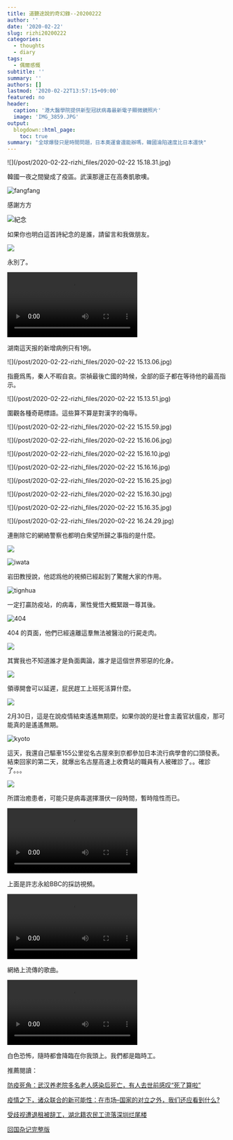 ```yaml
---
title: 道聽途說的奇幻錄--20200222
author: ''
date: '2020-02-22'
slug: rizhi20200222
categories:
  - thoughts
  - diary
tags:
  - 偶爾感慨
subtitle: ''
summary: ''
authors: []
lastmod: '2020-02-22T13:57:15+09:00'
featured: no
header:
  caption: '港大醫學院提供新型冠狀病毒最新電子顯微鏡照片'
  image: 'IMG_3859.JPG'
output:
  blogdown::html_page:
    toc: true
summary: "全球爆發只是時間問題，日本奧運會還能辦嗎，韓國淪陷速度比日本還快"
---
```


![](/post/2020-02-22-rizhi_files/2020-02-22 15.18.31.jpg)

韓國一夜之間變成了疫區。武漢那邊正在高奏凱歌噢。




![fangfang](/post/2020-02-22-rizhi_files/EQ7Z043XYAAXvdZ.jpeg)

感謝方方

![紀念](/post/2020-02-22-rizhi_files/EQ7Z048XUAcTeXS.jpeg)

如果你也明白這首詩紀念的是誰，請留言和我做朋友。

![](/post/2020-02-22-rizhi_files/EQ7Z04vXkAEySYj.jpeg)

永別了。


<video width=auto height=auto controls allowfullscreen>
  <source src="/post/2020-02-22-rizhi_files/2020-02-22 15.41.21.mp4" type="video/mp4">
  <source src="movie.ogg" type="video/ogg">
  Your browser does not support the video tag.
</video>

湖南這天报的新增病例只有1例。

![](/post/2020-02-22-rizhi_files/2020-02-22 15.13.06.jpg)

指鹿爲馬，秦人不暇自哀。崇禎最後亡國的時候，全部的臣子都在等待他的最高指示。

![](/post/2020-02-22-rizhi_files/2020-02-22 15.13.51.jpg)


圍觀各種奇葩標語。這些算不算是對漢字的侮辱。

![](/post/2020-02-22-rizhi_files/2020-02-22 15.15.59.jpg)

![](/post/2020-02-22-rizhi_files/2020-02-22 15.16.06.jpg)

![](/post/2020-02-22-rizhi_files/2020-02-22 15.16.10.jpg)


![](/post/2020-02-22-rizhi_files/2020-02-22 15.16.16.jpg)

![](/post/2020-02-22-rizhi_files/2020-02-22 15.16.25.jpg)

![](/post/2020-02-22-rizhi_files/2020-02-22 15.16.30.jpg)

![](/post/2020-02-22-rizhi_files/2020-02-22 15.16.35.jpg)


![](/post/2020-02-22-rizhi_files/2020-02-22 16.24.29.jpg)

連刪除它的網絡警察也都明白衆望所歸之事指的是什麼。


![](/post/2020-02-22-rizhi_files/IMG_3776.JPG)

![iwata](/post/2020-02-22-rizhi_files/IMG_3833.jpg)

岩田教授說，他認爲他的視頻已經起到了驚醒大家的作用。

![tignhua](/post/2020-02-22-rizhi_files/IMG_3840.jpg)

一定打贏防疫站，的病毒，黨性覺悟大概緊跟一尊其後。

![404](/post/2020-02-22-rizhi_files/IMG_3846.JPG)

404 的頁面，他們已經遠離這羣無法被醫治的行屍走肉。

![](/post/2020-02-22-rizhi_files/IMG_3855.JPG)

其實我也不知道誰才是負面輿論，誰才是這個世界邪惡的化身。

![](/post/2020-02-22-rizhi_files/IMG_3853.JPG)

領導開會可以延遲，屁民趕工上班死活算什麼。

![](/post/2020-02-22-rizhi_files/IMG_3848.JPG)

2月30日，這是在說疫情結束遙遙無期麼。如果你說的是社會主義官狀瘟疫，那可能真的是遙遙無期。


![kyoto](/post/2020-02-22-rizhi_files/IMG_3842.jpg)

這天，我還自己驅車155公里從名古屋來到京都參加日本流行病學會的口頭發表。結束回家的第二天，就爆出名古屋高速上收費站的職員有人被確診了。。確診了。。。


![](/post/2020-02-22-rizhi_files/IMG_3838.JPG)

所謂治癒患者，可能只是病毒選擇潛伏一段時間，暫時陰性而已。

<video width=auto height=auto controls allowfullscreen>
  <source src="/post/2020-02-22-rizhi_files/-8385872939912590967.mp4" type="video/mp4">
  <source src="movie.ogg" type="video/ogg">
  Your browser does not support the video tag.
</video>

上面是許志永給BBC的採訪視頻。

<video width=auto height=auto controls allowfullscreen>
  <source src="/post/2020-02-22-rizhi_files/3613201553210937966.mp4" type="video/mp4">
  <source src="movie.ogg" type="video/ogg">
  Your browser does not support the video tag.
</video>

網絡上流傳的歌曲。


<video width=auto height=auto controls allowfullscreen>
  <source src="/post/2020-02-22-rizhi_files/3305706195076776798.mp4" type="video/mp4">
  <source src="movie.ogg" type="video/ogg">
  Your browser does not support the video tag.
</video>

白色恐怖，隨時都會降臨在你我頭上。我們都是臨時工。

推薦閱讀：

[防疫死角：武汉养老院多名老人感染后死亡，有人去世前感叹“死了算啦”](https://github.com/Terminus2049/Terminus2049.github.io/blob/master/_posts/2020-02-21-nursing-home.md)

[疫情之下，诸众联合的新可能性：在市场–国家的对立之外，我们还应看到什么?](https://github.com/Terminus2049/Terminus2049.github.io/blob/master/_posts/2020-02-21-Philosophia.md)

[受歧视遭退租被辞工，湖北籍农民工流落深圳烂尾楼](https://github.com/Terminus2049/Terminus2049.github.io/blob/master/_posts/2020-02-21-homeless.md)

[回国杂记完整版](http://www.duping.net/XHC/show.php?bbs=10&post=466358)